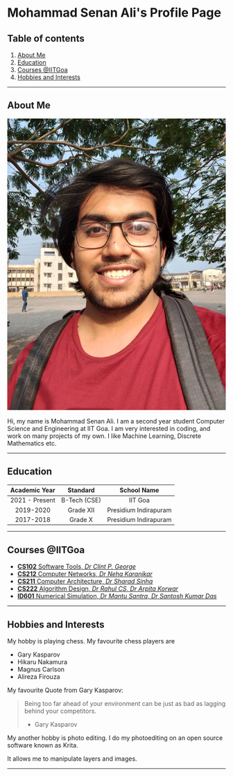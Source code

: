 # Mohammad Senan Ali's Profile Page

## Table of contents

1. [About Me](#About-Me)
2. [Education](#Education)
3. [Courses @IITGoa](#Courses-@IITGoa)
4. [Hobbies and Interests](#Hobbies-and-Interests)

---

## About Me

![Profile Photo](./Senan_Img.jpg)

Hi, my name is Mohammad Senan Ali.
I am a second year student Computer Science and Engineering at IIT Goa.
I am very interested in coding, and work on many projects of my own. I like Machine Learning, Discrete Mathematics etc.

---

## Education

|Academic Year | Standard | School Name |
|:-:|:-:|:-:|
| 2021 - Present | B-Tech (CSE) | IIT Goa|
| 2019-2020 | Grade XII | Presidium Indirapuram |
| 2017-2018 | Grade X | Presidium Indirapuram|

---

## Courses @IITGoa

- [**CS102** Software Tools, *Dr Clint P. George*](https://clintpgeorge.github.io/cs-102/spring-2023/)
- [**CS212** Computer Networks, *Dr Neha Karanjkar*](https://iitgoa.ac.in/)
- [**CS211** Computer Architecture, *Dr Sharad Sinha*](https://iitgoa.ac.in/)
- [**CS222** Algorithm Design, *Dr Rahul CS, Dr Arpita Korwar*](https://iitgoa.ac.in/)
- [**ID601** Numerical Simulation, *Dr Mantu Santra, Dr Santosh Kumar Das*](https://iitgoa.ac.in/)

---

## Hobbies and Interests

My hobby is playing chess.
My favourite chess players are
- Gary Kasparov
- Hikaru Nakamura
- Magnus Carlson
- Alireza Firouza

My favourite Quote from Gary Kasparov:
> Being too far ahead of your environment can be just as bad as lagging behind your competitors.
> - Gary Kasparov


My another hobby is photo editing.
I do my photoediting on an open source software known as Krita.

It allows me to manipulate layers and images.

---
